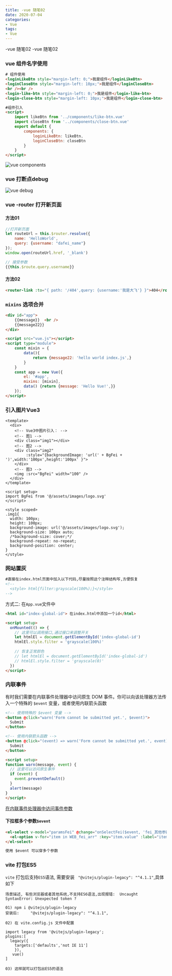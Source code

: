 ```yaml
---
title: -vue 随笔02
date: 2020-07-04
categories: 
- Vue
tags:
- Vue
---
```

-vue 随笔02
-vue 随笔02

<!-- more -->

### vue  组件名字使用

```html
# 组件使用
<loginLikeBtn style="margin-left: 0;">我是组件</loginLikeBtn>
<loginCloseBtn style="margin-left: 10px;">我是组件</loginCloseBtn>
<br /><br />
<login-like-btn style="margin-left: 0;">我是组件</login-like-btn>
<login-close-btn style="margin-left: 10px;">我是组件</login-close-btn>

#组件引入
<script>
    import likeBtn from '../components/like-btn.vue'   
    import closeBtn from '../components/close-btn.vue'
    export default {
        components: {
            loginLikeBtn: likeBtn,
            loginCloseBtn: closeBtn
        }
    }
</script>

```

![vue components](/img/vue/other/components_name.png "vue components")

### vue 打断点debug

![vue debug](/img/vue/other/vue_debug.png "vue debug")

### vue -router 打开新页面

#### 方法01

```javascript
//打开新页面
let routeUrl = this.$router.resolve({
    name: 'HelloWorld',
    query: {username: "dafei_name"}
});
window.open(routeUrl.href, '_blank')

// 接受参数
{{this.$route.query.username}}
```

#### 方法02

```html
<router-link :to="{ path: '/404',query: {username:'我是大飞'} }">404</router-link> 
```

### `mixins` 选项合并

```html
<div id="app">
    {{message}}  <br />
    {{message22}}
</div>

<script src="vue.js"></script>
<script type="module">
    const mixin = {
        data(){
            return {message22: 'hello world index.js',}
        }
    }
    const app = new Vue({
        el: '#app',
        mixins: [mixin],
        data() {return {message: 'Hello Vue!',}}
    });
</script>
```

### 引入图片Vue3

```vue
<template>
  <div>
    <!-- Vue3中图片引入： -->
    <!-- 图1 -->
    <div class="img1"></div>
    <!-- 图2 -->
    <div class="img2"
         :style="{backgroundImage: 'url(' + BgFei + ')',width:'100px',height:'100px' }">
    </div>
    <!-- 图3 -->
    <img :src="BgFei" width="100" />
  </div>
</template>

<script setup>
import BgFei from '@/assets/images/logo.svg'
</script>

<style scoped>
.img1{
  width: 100px;
  height: 100px;
  background-image: url('@/assets/images/logo.svg');
  background-size: 100px auto;
  /*background-size: cover;*/
  background-repeat: no-repeat;
  background-position: center;
}
</style>

```

### 网站置灰

```html
#直接在index.html页面中加入以下代码,尽量按照这个注释结构写,方便恢复
<!--
  <style> html{filter:grayscale(100%);}</style>
-->
```

方式二: 在`App.vue`文件中

```html
<html id="index-global-id"> 在index.html中添加一个id</html>

<script setup>
  onMounted(() => {
    // 这里可以调用接口,通过接口来调整开关
    let htmlEl = document.getElementById('index-global-id')
    htmlEl.style.filter = 'grayscale(100%)'
      
    // 恢复正常颜色
    // let htmlEl = document.getElementById('index-global-id')
    // htmlEl.style.filter = 'grayscale(0)'
  })
</script>
```

### 内联事件

有时我们需要在内联事件处理器中访问原生 DOM 事件。你可以向该处理器方法传入一个特殊的 `$event` 变量，或者使用内联箭头函数

```html
<!-- 使用特殊的 $event 变量 -->
<button @click="warn('Form cannot be submitted yet.', $event)">
  Submit
</button>

<!-- 使用内联箭头函数 -->
<button @click="(event) => warn('Form cannot be submitted yet.', event)">
  Submit
</button>

<script setup>
function warn(message, event) {
  // 这里可以访问原生事件
  if (event) {
    event.preventDefault()
  }
  alert(message)
}
</script>
```

[在内联事件处理器中访问事件参数](https://cn.vuejs.org/guide/essentials/event-handling.html#calling-methods-in-inline-handlers)

#### 下拉框多个参数`$event`

```html
<el-select v-model="paramsFei" @change="onSelectFei($event, 'fei_其他参数')">
  <el-option v-for="item in WEB_fei_arr" :key="item.value" :label="item.label" :value="item.value" />
</el-select>

使用 $event 可以穿多个参数

```

### vite 打包ES5

`vite` 打包后支持`ES5`语法, 需要安装 ` "@vitejs/plugin-legacy": "^4.1.1"`,具体如下

```wiki
场景描述, 有些浏览器或者其他系统,不支持ES6语法,出现报错:  Uncaught SyntaxError: Unexpected token ?

01) npm i @vitejs/plugin-legacy
安装后:     "@vitejs/plugin-legacy": "^4.1.1",

02) 在 vite.config.js 文件中配置

import legacy from '@vitejs/plugin-legacy';
plugins:[
  legacy({
    targets:['defaults','not IE 11']
    }),
   vue()
]

03) 这样就可以打包出ES5的语法
```





























